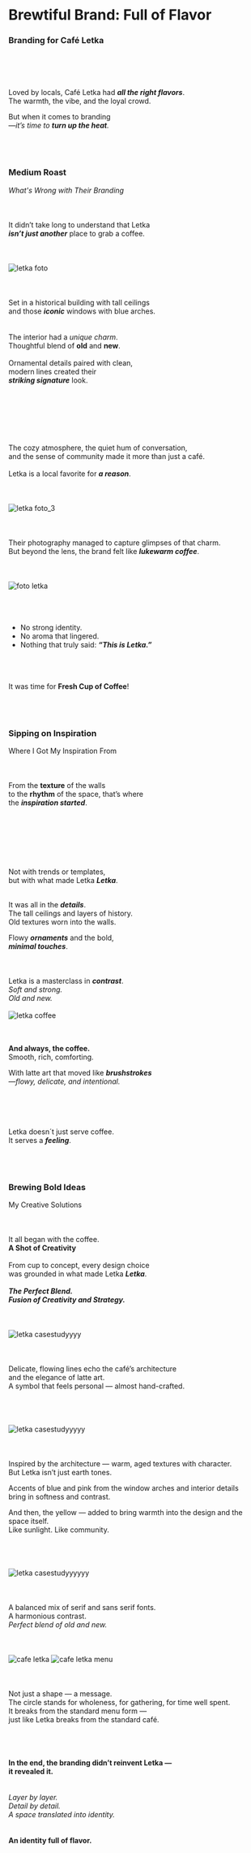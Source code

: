 # Brewtiful Brand: Full of Flavor
### Branding for Café Letka
<br><br>
<br><br>
Loved by locals, Café Letka  had _**all the right flavors**_.  
The warmth, the vibe, and the loyal crowd.  
  
But when it comes to branding  
—_it’s time to **turn up the heat**._
<br><br>
<br><br>

### Medium Roast
_What's Wrong with Their Branding_ 
<br><br>
<br><br>
It didn’t take long to understand that Letka  
_**isn’t just another**_ place to grab a coffee.
<br><br>
<br><br>
![letka foto](https://github.com/user-attachments/assets/81ae2e2e-4f4a-4044-aada-563a1d11ed68)
<br><br>
<br><br>
Set in a historical building with tall ceilings  
and those _**iconic**_ windows with blue arches.  
<br><br>
The interior had a _unique charm_.  
Thoughtful blend of **old** and **new**.
<br><br>
Ornamental details paired with clean,  
modern lines created their  
_**striking signature**_ look. 
<br><br>
<br><br> 

<br><br>  
The cozy atmosphere, the quiet hum of conversation,  
and the sense of community made it more than just a café.
<br><br> 
Letka is a local favorite for _**a reason**_.
<br><br>
<br><br> 
![letka foto_3](https://github.com/user-attachments/assets/4389c375-6198-48a1-8f54-11ba513c654b)
<br><br>
<br><br> 
Their photography managed to capture glimpses of that charm.  
But beyond the lens, the brand felt like _**lukewarm coffee**_.
<br><br> 
<br><br> 
![foto letka](https://github.com/user-attachments/assets/1a81e482-2fa2-4fa5-b7be-7fd22b065940)
<br><br> 
<br><br>  
- No strong identity.   
- No aroma that lingered.   
- Nothing that truly said: _**“This is Letka.”**_
<br><br>
<br><br>

It was time for **Fresh Cup of Coffee**!
<br><br>
<br><br>
### Sipping on Inspiration
Where I Got My Inspiration From
<br><br>
<br><br>
From the **texture** of the walls  
to the **rhythm** of the space, that’s where  
the _**inspiration started**_.
<br><br>
<br><br>
<br><br>
<br><br>
Not with trends or templates,  
but with what made Letka _**Letka**_.
<br><br>

It was all in the _**details**_.  
The tall ceilings and layers of history.  
Old textures worn into the walls.  

Flowy _**ornaments**_ and the bold,  
_**minimal touches**_.
<br><br>
<br><br>
Letka is a masterclass in _**contrast**_.  
_Soft and strong.  
Old and new._
<br><br>
![letka coffee](https://github.com/user-attachments/assets/b72856ef-3222-4aee-b473-930d0e7e9752)


<br><br>
**And always, the coffee.**  
Smooth, rich, comforting.<br>
  
With latte art that moved like _**brushstrokes**_    
_—flowy, delicate, and intentional._

<br><br>
<br><br>
Letka doesn´t just serve coffee.  
It serves a _**feeling**_.
<br><br>
<br><br>
### Brewing Bold Ideas  
My Creative Solutions
<br><br>
<br><br>
It all began with the coffee.    
**A Shot of Creativity**
<br><br>
From cup to concept, every design choice   
was grounded in what made Letka _**Letka**_.
<br><br>
_**The Perfect Blend.**_  
_**Fusion of Creativity and Strategy.**_
<br><br>
<br><br>
![letka casestudyyyy](https://github.com/user-attachments/assets/77b7c446-4454-4426-94e9-4837c837dd23)
<br><br>
<br><br>
Delicate, flowing lines echo the café’s architecture  
and the elegance of latte art.  
A symbol that feels personal — almost hand-crafted.  
<br><br>
<br><br>
![letka casestudyyyyy](https://github.com/user-attachments/assets/2e8160a5-4b72-4360-b68f-1c762c20f92a)
<br><br>
<br><br>
Inspired by the architecture — warm, aged textures with character.  
But Letka isn’t just earth tones.  
  
Accents of blue and pink from the window arches and interior details  
bring in softness and contrast.  
  
And then, the yellow — added to bring warmth into the design and the space itself.  
Like sunlight. Like community.  
<br><br>
<br><br>
![letka casestudyyyyyy](https://github.com/user-attachments/assets/665c1b4d-894f-499f-a122-7e4bb9047f10)
<br><br>
<br><br>
A balanced mix of serif and sans serif fonts.  
A harmonious contrast.  
_Perfect blend of old and new._
<br><br>
<br><br>
![cafe letka](https://github.com/user-attachments/assets/184ea91f-0f15-48eb-86c0-ce7a01b31d11)
![cafe letka menu](https://github.com/user-attachments/assets/61e5b8b0-5a0d-4425-9c8f-9f0797debf9c)
<br><br>
<br><br>
Not just a shape — a message.  
The circle stands for wholeness, for gathering, for time well spent.  
It breaks from the standard menu form —  
just like Letka breaks from the standard café.  
<br><br>
<br><br>
**In the end, the branding didn’t reinvent Letka —  
it revealed it.**  
<br><br>
_Layer by layer.  
Detail by detail.  
A space translated into identity._  
<br><br>
**An identity full of flavor.**




